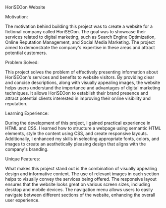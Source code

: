 HoriSEOon Website


Motivation:

The motivation behind building this project was to create a website for a fictional company called HoriSEOon. The goal was to showcase their services related to digital marketing, such as Search Engine Optimization, Online Reputation Management, and Social Media Marketing. The project aimed to demonstrate the company's expertise in these areas and attract potential customers.

Problem Solved:

This project solves the problem of effectively presenting information about HoriSEOon's services and benefits to website visitors. By providing clear and concise descriptions, along with visually appealing images, the website helps users understand the importance and advantages of digital marketing techniques. It allows HoriSEOon to establish their brand presence and attract potential clients interested in improving their online visibility and reputation.

Learning Experience:

During the development of this project, I gained practical experience in HTML and CSS. I learned how to structure a webpage using semantic HTML elements, style the content using CSS, and create responsive layouts. Additionally, I enhanced my skills in selecting appropriate fonts, colors, and images to create an aesthetically pleasing design that aligns with the company's branding.

Unique Features:

What makes this project stand out is the combination of visually appealing design and informative content. The use of relevant images in each section helps to visually convey the services being offered. The responsive layout ensures that the website looks great on various screen sizes, including desktop and mobile devices. The navigation menu allows users to easily navigate between different sections of the website, enhancing the overall user experience.